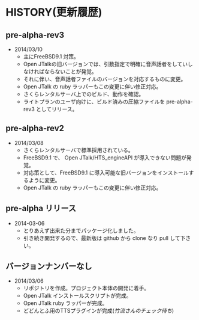 # HISTORY(更新履歴)

## pre-alpha-rev3
* 2014/03/10
    * 主にFreeBSD9.1 対策。
    * Open JTalkの旧バージョンでは、引数指定で明確に音声話者をしていしなければならないことが発覚。
    * それに伴い、音声話者ファイルのバージョンを対応するものに変更。
    * Open JTalk の ruby ラッパーもこの変更に伴い修正対応。
    * さくらレンタルサーバ上でのビルド、動作を確認。
    * ライトプランのユーザ向けに、ビルド済みの圧縮ファイルを pre-alpha-rev3 としてリリース。

## pre-alpha-rev2
* 2014/03/08
    * さくらレンタルサーバで標準採用されている。
    * FreeBSD9.1 で、 Open JTalk/HTS_engineAPI が導入できない問題が発覚。
    * 対応策として、FreeBSD9.1 に導入可能な旧バージョンをインストールするように変更。
    * Open JTalk の ruby ラッパーもこの変更に伴い修正対応。

## pre-alpha リリース
* 2014-03-06
    * とりあえず出来た分までパッケージ化しました。
    * 引き続き開発するので、最新版は github から clone なり pull して下さい。

## バージョンナンバーなし
* 2014/03/06
    * リポジトリを作成。プロジェクト本体の開発に着手。
    * Open JTalk インストールスクリプトが完成。
    * Open JTalk ruby ラッパーが完成。
    * どどんとふ用のTTSプラグインが完成(*竹流さんのチェック待ち*)


